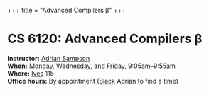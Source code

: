 +++
title = "Advanced Compilers β"
+++
# CS 6120: Advanced Compilers β

**Instructor:** [Adrian Sampson][adrian]  
**When:** Monday, Wednesday, and Friday, 9:05am–9:55am  
**Where:** [Ives][] 115  
**Office hours:** By appointment ([Slack][] Adrian to find a time)

[adrian]: https://www.cs.cornell.edu/~asampson/
[ives]: https://www.cornell.edu/about/maps/?loc=Ives%20Hall
[slack]: https://cs6120-2019fa.slack.com/
